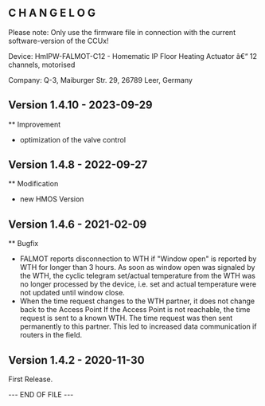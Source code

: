﻿C H A N G E L O G
-----------------

Please note: Only use the firmware file in connection with the current software-version of the CCUx!

Device:   HmIPW-FALMOT-C12 - Homematic IP Floor Heating Actuator â€“ 12 channels, motorised

Company:  Q-3, Maiburger Str. 29, 26789 Leer, Germany


Version 1.4.10 - 2023-09-29
--------------------------------------------------------------
** Improvement
   * optimization of the valve control


Version 1.4.8 - 2022-09-27
--------------------------------------------------------------
** Modification
   * new HMOS Version


Version 1.4.6 - 2021-02-09
--------------------------------------------------------------
** Bugfix
   * FALMOT reports disconnection to WTH if "Window open" is reported by WTH for longer
     than 3 hours.
      As soon as window open was signaled by the WTH, the cyclic telegram set/actual
      temperature from the WTH was no longer processed by the device, i.e. set and
      actual temperature were not updated until window close.
   * When the time request changes to the WTH partner, it does not change back to the
     Access Point
      If the Access Point is not reachable, the time request is sent to a known WTH. The
      time request was then sent permanently to this partner. This led to increased data
      communication if routers in the field.


Version 1.4.2 - 2020-11-30
--------------------------------------------------------------

First Release.


--- END OF FILE ---

